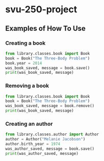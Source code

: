 # svu-250-project

## Examples of How To Use

### Creating a book

```python
from library.classes.book import Book
book = Book("The Three-Body Problem")
book.year = 2014
was_book_saved, message = book.save()
print(was_book_saved, message)
```

### Removing a book

```python
from library.classes.book import Book
book = Book("The Three-Body Problem")
was_book_saved, message = book.remove()
print(was_book_saved, message)
```

### Creating an author

```python
from library.classes.author import Author
author = Author("Melanie Jacobson")
author.birth_year = 1974
was_author_saved, message = book.save()
print(was_author_saved, message)
```
